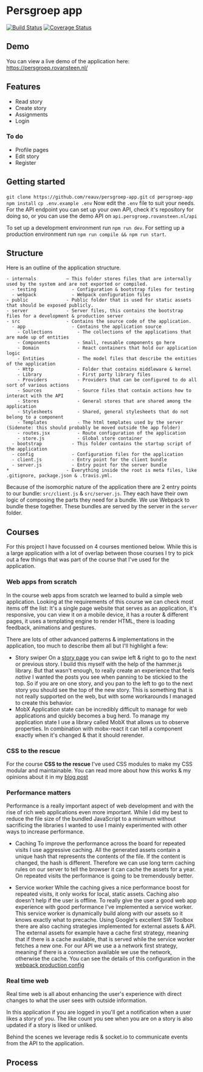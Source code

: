 # Persgroep app

[![Build Status](https://travis-ci.org/reauv/persgroep-app.svg?branch=master)](https://travis-ci.org/reauv/persgroep-app)
[![Coverage Status](https://coveralls.io/repos/github/reauv/persgroep-app/badge.svg?branch=master)](https://coveralls.io/github/reauv/persgroep-app?branch=master)

## Demo
You can view a live demo of the application here:
https://persgroep.rovansteen.nl/

## Features
* Read story
* Create story
* Assignments
* Login

### To do
* Profile pages
* Edit story
* Register

## Getting started
`git clone https://github.com/reauv/persgroep-app.git`
`cd persgroep-app`
`npm install`
`cp .env.example .env`
Now edit the `.env` file to suit your needs.
For the API endpoint you can set up your own API, check it's repository for doing so, or you can use the demo API on `api.persgroep.rovansteen.nl/api`

To set up a development environment run `npm run dev`.
For setting up a production environment run `npm run compile && npm run start`.

## Structure
Here is an outline of the application structure.
```
- internals           – This folder stores files that are internally used by the system and are not exported or compiled.
  - testing             - Configuration & bootstrap files for testing
  - webpack             - Webpack configuration files
- public              - Public folder that is used for static assets that should be exposed publicly.
- server              - Server files, this contains the bootstrap files for a development & production server
- src                 - Contains the source code of the application.
  - app                 - Contains the application source
    - Collections         - The collections of the applications that are made up of entities
    - Components          - Small, reusable components go here
    - Domain              - React containers that hold our application logic
    - Entities            - The model files that describe the entities of the application
    - Http                - Folder that contains middleware & kernel
    - Library             - First party library files
    - Providers           - Providers that can be configured to do all sort of various actions
    - Sources             - Source files that contain actions how to interact with the API
    - Stores              - General stores that are shared among the application
    - Stylesheets         - Shared, general stylesheets that do not belong to a component
    - Templates           - The html templates used by the server (Sidenote: this should probably be moved outside the app folder)
    - routes.jsx          - Route configuration of the application
    - store.js            - Global store container
  - bootstrap           - This folder contains the startup script of the application
  - config              - Configuration files for the application
  - client.js           - Entry point for the client bundle
  - server.js           - Entry point for the server bundle
*                     - Everything inside the root is meta files, like .gitignore, package.json & .travis.yml.
```

Because of the isomorphic nature of the application there are 2 entry points to our bundle: `src/client.js` & `src/server.js`.
They each have their own logic of composing the parts they need for a bundle. We use Webpack to bundle these together.
These bundles are served by the server in the `server` folder.

## Courses
For this project I have focussed on 4 courses mentioned below. While this is a large application with
a lot of overlap between those courses I try to pick out a few things that was part of the course that
I've used for the application.

### Web apps from scratch
In the course web apps from scratch we learned to build a simple web application.
Looking at the requirements of this course we can check most items off the list:
It's a single page website that serves as an application, it's responsive, you
can view it on a mobile device, it has a router & different pages, it uses
a templating engine to render HTML, there is loading feedback, animations and
gestures.

There are lots of other advanced patterns & implementations in the application,
too much to describe them all but I'll highlight a few:
* Story swiper
On a [story page](https://persgroep.rovansteen.nl/story/1) you can swipe left & right
to go to the next or previous story. I build this myself with the help of the
hammer.js library.
But that wasn't enough, to really create an experience that feels *native*
I wanted the posts you see when panning to be stickied to the top. So if you are
on one story, and you pan to the left to go to the next story you should see the
top of the new story. This is something that is not really supported on the web,
but with some workarounds I managed to create this behavior.
* MobX
Application state can be incredibly difficult to manage for web applications and
quickly becomes a bug herd. To manage my application state I use a library called
MobX that allows us to observe properties. In combination with mobx-react it can
tell a component exactly when it's changed & that it should rerender.


### CSS to the rescue
For the course **CSS to the rescue** I've used CSS modules to make my CSS modular
and maintainable. You can read more about how this works & my opinions about it
in my [blog post](https://medium.com/@reauv/css-modules-78186e2b838f#.4eeujkti7)

### Performance matters
Performance is a really important aspect of web development and with the rise
of rich web applications even more important. While I did my best to reduce the
file size of the bundled JavaScript to a minimum without sacrificing the libraries
I wanted to use I mainly experimented with other ways to increase performance.

* Caching
To improve the performance across the board for repeated visits I use aggressive
caching. All the generated assets contain a unique hash that represents the contents
of the file. If the content is changed, the hash is different. Therefore we can
use long term caching rules on our server to tell the browser it can cache the
assets for a year. On repeated visits the performance is going to be tremendously
better.

* Service worker
While the caching gives a nice performance boost for repeated visits, it only
works for local, static assets. Caching also doesn't help if the user is offline.
To really give the user a good web app experience with good performance I've
implemented a service worker. This service worker is dynamically build along with
our assets so it knows exactly what to precache. Using Google's excellent SW Toolbox
there are also caching strategies implemented for external assets & API.
The external assets for example have a cache first strategy, meaning that if there
is a cache available, that is served while the service worker fetches a new one.
For our API we use a a network first strategy, meaning if there is a connection
available we use the network, otherwise the cache.
You can see the details of this configuration in the [webpack production config](https://github.com/reauv/persgroep-app/blob/master/internals/webpack/client.production.js)

### Real time web
Real time web is all about enhancing the user's experience with direct changes
to what the user sees with outside information.

In this application if you are logged in you'll get a notification when a user
likes a story of you. The like count you see when you are on a story is also
updated if a story is liked or unliked.

Behind the scenes we leverage redis & socket.io to communicate events from the API
to the application.

## Process
